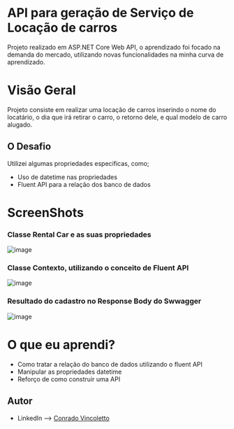 # API para geração de Serviço de Locação de carros

Projeto realizado em ASP.NET Core Web API, o aprendizado foi focado na demanda do mercado, utilizando novas funcionalidades na minha curva de aprendizado.

# Visão Geral

Projeto consiste em realizar uma locação de carros inserindo o nome do locatário, o dia que irá retirar o carro, o retorno dele, e qual modelo de carro alugado.

## O Desafio

Utilizei algumas propriedades especificas, como;

* Uso de datetime nas propriedades
* Fluent API para a relação dos banco de dados

# ScreenShots

### Classe Rental Car e as suas propriedades
![image](https://user-images.githubusercontent.com/113942505/227637414-8114daaf-c490-4a1e-917d-8da343063215.png)

### Classe Contexto, utilizando o conceito de Fluent API
![image](https://user-images.githubusercontent.com/113942505/227637613-e058072c-c17c-48fa-8376-ce10b5f6bdc9.png)

### Resultado do cadastro no Response Body do Swwagger
![image](https://user-images.githubusercontent.com/113942505/227637808-49d4fe94-6125-4e14-85c0-f3be6c6a78ac.png)

# O que eu aprendi?

* Como tratar a relação do banco de dados utilizando o fluent API
* Manipular as propriedades datetime
* Reforço de como construir uma API

## Autor

* LinkedIn --> [Conrado Vincoletto](www.linkedin.com/in/conradovincoletto)




